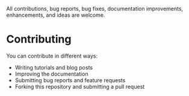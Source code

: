 All contributions, bug reports, bug fixes, documentation improvements, enhancements, and ideas are welcome.

# Contributing

You can contribute in different ways:

- Writing tutorials and blog posts
- Improving the documentation
- Submitting bug reports and feature requests
- Forking this repository and submitting a pull request
